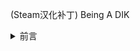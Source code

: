 (Steam汉化补丁) Being A DIK
<details><summary>前言</summary>
<summary><details><summary>原专栏前言</summary></details></summary>
<p>

#### We can hide anything, even code!

```ruby
   puts "Hello World"
```

</p>

</details>
